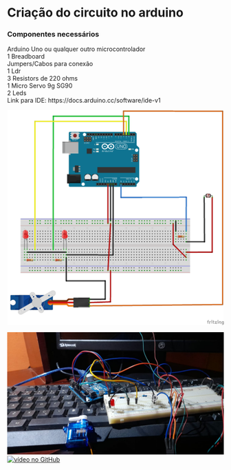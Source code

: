 # Criação do circuito no arduino
<h3>Componentes necessários</h3>
Arduino Uno ou qualquer outro microcontrolador<br>1 Breadboard<br>Jumpers/Cabos para conexão<br>1 Ldr<br>3 Resistors de 220 ohms<br>1 Micro Servo 9g SG90<br>2 Leds
<br>Link para IDE: https://docs.arduino.cc/software/ide-v1


![Meu Projeto](circuito_arduino.png)

![Meu Projeto](Imagem_demonstrativa.jpg)
<a text=center>
[![vídeo no GitHub](https://img.youtube.com/vi/BFO7PU2HMyw/0.jpg)](https://youtu.be/BFO7PU2HMyw)
</a>
